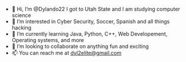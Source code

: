 - 👋 Hi, I’m @Dylando22 I got to Utah State and I am studying computer science
- 👀 I’m interested in Cyber Security, Soccer, Spanish and all things hacking
- 🌱 I’m currently learning Java, Python, C++, Web Developement, Operating systems, and more
- 💞️ I’m looking to collaborate on anything fun and exciting
- 📫 You can reach me at dyl2elite@gmail.com

<!---
Dylando22/Dylando22 is a ✨ special ✨ repository because its `README.md` (this file) appears on your GitHub profile.
You can click the Preview link to take a look at your changes.
--->
